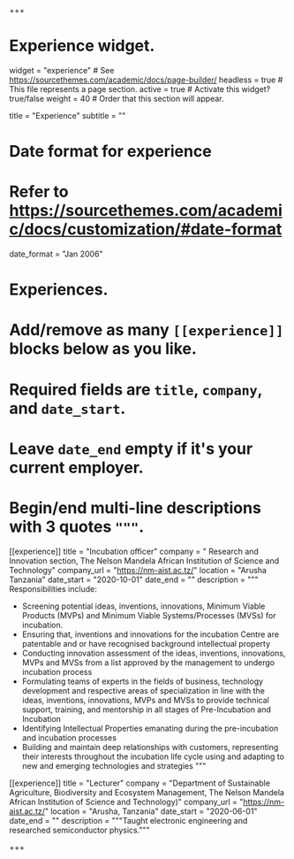 +++
# Experience widget.
widget = "experience"  # See https://sourcethemes.com/academic/docs/page-builder/
headless = true  # This file represents a page section.
active = true  # Activate this widget? true/false
weight = 40  # Order that this section will appear.

title = "Experience"
subtitle = ""

# Date format for experience
#   Refer to https://sourcethemes.com/academic/docs/customization/#date-format
date_format = "Jan 2006"

# Experiences.
#   Add/remove as many `[[experience]]` blocks below as you like.
#   Required fields are `title`, `company`, and `date_start`.
#   Leave `date_end` empty if it's your current employer.
#   Begin/end multi-line descriptions with 3 quotes `"""`.
[[experience]]
  title = "Incubation officer"
  company = " Research and Innovation section, The Nelson Mandela African Institution of Science and Technology"
  company_url = "https://nm-aist.ac.tz/"
  location = "Arusha Tanzania"
  date_start = "2020-10-01"
  date_end = ""
  description = """
  Responsibilities include:
  * Screening potential ideas, inventions, innovations, Minimum Viable Products (MVPs) and Minimum Viable Systems/Processes (MVSs) for incubation.
  * Ensuring that, inventions and innovations for the incubation Centre are patentable and or have recognised background intellectual property 
  * Conducting innovation assessment of the ideas, inventions, innovations, MVPs and MVSs from a list approved by the management to undergo incubation process 
  * Formulating teams of experts in the fields of business, technology development and respective areas of specialization in line with the ideas, inventions, innovations, MVPs and MVSs to provide technical support, training, and mentorship in all stages of Pre-Incubation and Incubation 
  * Identifying Intellectual Properties emanating during the pre-incubation and incubation processes 
  * Building and maintain deep relationships with customers, representing their interests throughout the incubation life cycle using and adapting to new and emerging technologies and strategies
  """

[[experience]]
  title = "Lecturer"
  company = "Department of Sustainable Agriculture, Biodiversity and Ecosystem Management, The Nelson Mandela African Institution of Science and Technology)"
  company_url = "https://nm-aist.ac.tz/"
  location = "Arusha, Tanzania"
  date_start = "2020-06-01"
  date_end = ""
  description = """Taught electronic engineering and researched semiconductor physics."""

+++
